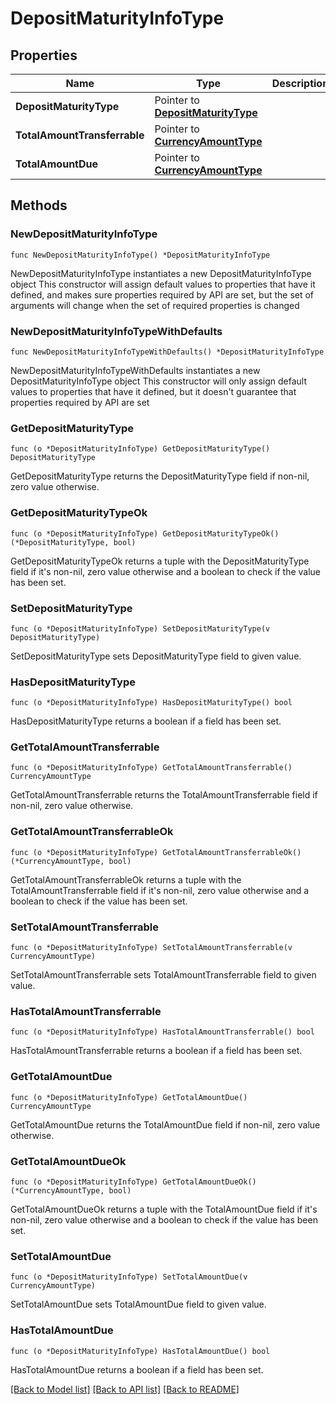 # DepositMaturityInfoType

## Properties

Name | Type | Description | Notes
------------ | ------------- | ------------- | -------------
**DepositMaturityType** | Pointer to [**DepositMaturityType**](DepositMaturityType.md) |  | [optional] 
**TotalAmountTransferrable** | Pointer to [**CurrencyAmountType**](CurrencyAmountType.md) |  | [optional] 
**TotalAmountDue** | Pointer to [**CurrencyAmountType**](CurrencyAmountType.md) |  | [optional] 

## Methods

### NewDepositMaturityInfoType

`func NewDepositMaturityInfoType() *DepositMaturityInfoType`

NewDepositMaturityInfoType instantiates a new DepositMaturityInfoType object
This constructor will assign default values to properties that have it defined,
and makes sure properties required by API are set, but the set of arguments
will change when the set of required properties is changed

### NewDepositMaturityInfoTypeWithDefaults

`func NewDepositMaturityInfoTypeWithDefaults() *DepositMaturityInfoType`

NewDepositMaturityInfoTypeWithDefaults instantiates a new DepositMaturityInfoType object
This constructor will only assign default values to properties that have it defined,
but it doesn't guarantee that properties required by API are set

### GetDepositMaturityType

`func (o *DepositMaturityInfoType) GetDepositMaturityType() DepositMaturityType`

GetDepositMaturityType returns the DepositMaturityType field if non-nil, zero value otherwise.

### GetDepositMaturityTypeOk

`func (o *DepositMaturityInfoType) GetDepositMaturityTypeOk() (*DepositMaturityType, bool)`

GetDepositMaturityTypeOk returns a tuple with the DepositMaturityType field if it's non-nil, zero value otherwise
and a boolean to check if the value has been set.

### SetDepositMaturityType

`func (o *DepositMaturityInfoType) SetDepositMaturityType(v DepositMaturityType)`

SetDepositMaturityType sets DepositMaturityType field to given value.

### HasDepositMaturityType

`func (o *DepositMaturityInfoType) HasDepositMaturityType() bool`

HasDepositMaturityType returns a boolean if a field has been set.

### GetTotalAmountTransferrable

`func (o *DepositMaturityInfoType) GetTotalAmountTransferrable() CurrencyAmountType`

GetTotalAmountTransferrable returns the TotalAmountTransferrable field if non-nil, zero value otherwise.

### GetTotalAmountTransferrableOk

`func (o *DepositMaturityInfoType) GetTotalAmountTransferrableOk() (*CurrencyAmountType, bool)`

GetTotalAmountTransferrableOk returns a tuple with the TotalAmountTransferrable field if it's non-nil, zero value otherwise
and a boolean to check if the value has been set.

### SetTotalAmountTransferrable

`func (o *DepositMaturityInfoType) SetTotalAmountTransferrable(v CurrencyAmountType)`

SetTotalAmountTransferrable sets TotalAmountTransferrable field to given value.

### HasTotalAmountTransferrable

`func (o *DepositMaturityInfoType) HasTotalAmountTransferrable() bool`

HasTotalAmountTransferrable returns a boolean if a field has been set.

### GetTotalAmountDue

`func (o *DepositMaturityInfoType) GetTotalAmountDue() CurrencyAmountType`

GetTotalAmountDue returns the TotalAmountDue field if non-nil, zero value otherwise.

### GetTotalAmountDueOk

`func (o *DepositMaturityInfoType) GetTotalAmountDueOk() (*CurrencyAmountType, bool)`

GetTotalAmountDueOk returns a tuple with the TotalAmountDue field if it's non-nil, zero value otherwise
and a boolean to check if the value has been set.

### SetTotalAmountDue

`func (o *DepositMaturityInfoType) SetTotalAmountDue(v CurrencyAmountType)`

SetTotalAmountDue sets TotalAmountDue field to given value.

### HasTotalAmountDue

`func (o *DepositMaturityInfoType) HasTotalAmountDue() bool`

HasTotalAmountDue returns a boolean if a field has been set.


[[Back to Model list]](../README.md#documentation-for-models) [[Back to API list]](../README.md#documentation-for-api-endpoints) [[Back to README]](../README.md)


